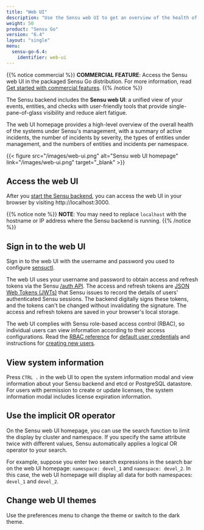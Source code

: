 ```yaml
---
title: "Web UI"
description: "Use the Sensu web UI to get an overview of the health of systems under observability, with detail pages for Sensu resources and user-friendly management tools."
weight: 50
product: "Sensu Go"
version: "6.4"
layout: "single"
menu:
  sensu-go-6.4:
    identifier: web-ui
---
```


{{% notice commercial %}}
**COMMERCIAL FEATURE**: Access the Sensu web UI in the packaged Sensu Go distribution.
For more information, read [Get started with commercial features](../commercial/).
{{% /notice %}}

The Sensu backend includes the **Sensu web UI**: a unified view of your events, entities, and checks with user-friendly tools that provide single-pane-of-glass visibility and reduce alert fatigue.

<a id="webui-homepage"></a>

The web UI homepage provides a high-level overview of the overall health of the systems under Sensu's management, with a summary of active incidents, the number of incidents by severity, the types of entities under management, and the numbers of entities and incidents per namespace.

{{< figure src="/images/web-ui.png" alt="Sensu web UI homepage" link="/images/web-ui.png" target="_blank" >}}

## Access the web UI

After you [start the Sensu backend][1], you can access the web UI in your browser by visiting http://localhost:3000.

{{% notice note %}}
**NOTE**: You may need to replace `localhost` with the hostname or IP address where the Sensu backend is running.
{{% /notice %}}

## Sign in to the web UI

Sign in to the web UI with the username and password you used to configure [sensuctl][2].

The web UI uses your username and password to obtain access and refresh tokens via the Sensu [/auth API][7].
The access and refresh tokens are [JSON Web Tokens (JWTs)][2] that Sensu issues to record the details of users' authenticated Sensu sessions.
The backend digitally signs these tokens, and the tokens can't be changed without invalidating the signature.
The access and refresh tokens are saved in your browser's local storage.

The web UI complies with Sensu role-based access control (RBAC), so individual users can view information according to their access configurations.
Read the [RBAC reference][3] for [default user credentials][4] and instructions for [creating new users][5].

## View system information

Press `CTRL .` in the web UI to open the system information modal and view information about your Sensu backend and etcd or PostgreSQL datastore.
For users with permission to create or update licenses, the system information modal includes license expiration information.

## Use the implicit OR operator

On the Sensu web UI homepage, you can use the search function to limit the display by cluster and namespace.
If you specify the same attribute twice with different values, Sensu automatically applies a logical OR operator to your search.

For example, suppose you enter two search expressions in the search bar on the web UI homepage: `namespace: devel_1` and `namespace: devel_2`.
In this case, the web UI homepage will display all data for both namespaces: `devel_1` and `devel_2`.

## Change web UI themes

Use the preferences menu to change the theme or switch to the dark theme.


[1]: ../observability-pipeline/observe-schedule/backend#start-the-service
[2]: ../sensuctl/#first-time-setup-and-authentication
[3]: ../operations/control-access/rbac/
[4]: ../operations/control-access/rbac#default-users
[5]: ../operations/control-access/rbac#create-users
[7]: ../api/other/auth/
